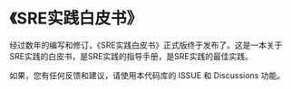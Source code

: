 # 《SRE实践白皮书》

经过数年的编写和修订，《SRE实践白皮书》正式版终于发布了。这是一本关于SRE实践的白皮书，是SRE实践的指导手册，是SRE实践的最佳实践。

如果，您有任何反馈和建议，请使用本代码库的 ISSUE 和 Discussions 功能。
